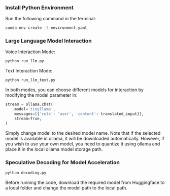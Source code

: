 ### Install Python Environment
Run the following command in the terminal:

```bash
conda env create -f environment.yaml
```

### Large Language Model Interaction
Voice Interaction Mode:

```bash
python run_llm.py
```

Text Interaction Mode:

```bash
python run_llm_text.py
```
In both modes, you can choose different models for interaction by modifying the model parameter in:

```python
stream = ollama.chat(
    model='tinyllama',
    messages=[{'role': 'user', 'content': translated_input}],
    stream=True,
)
```
Simply change model to the desired model name. Note that if the selected model is available in ollama, it will be downloaded automatically. However, if you wish to use your own model, you need to quantize it using ollama and place it in the local ollama model storage path.

### Speculative Decoding for Model Acceleration
```bash
python decoding.py
```
Before running the code, download the required model from Huggingface to a local folder and change the model path to the local path.